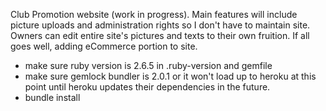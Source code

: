 Club Promotion website (work in progress). Main features will include picture uploads and administration rights so I don't have to maintain site. Owners can edit entire site's pictures and texts to their own fruition. If all goes well, adding eCommerce portion to site.

- make sure ruby version is 2.6.5 in .ruby-version and gemfile
- make sure gemlock bundler is 2.0.1 or it won't load up to heroku at this point until heroku updates their dependencies in the future.
- bundle install
